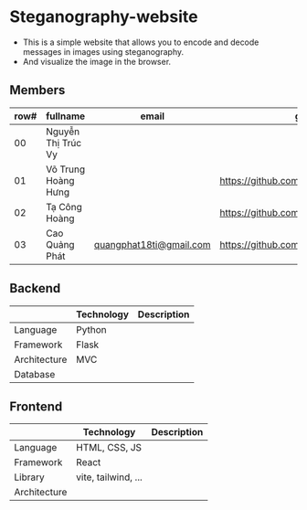 # Steganography-website
- This is a simple website that allows you to encode and decode messages in images using steganography.
- And visualize the image in the browser.

## Members
| row# | fullname            | email                  | git|
|------| ------------------- | ------ | -------- | 
|00    | Nguyễn Thị Trúc Vy  |  | |
|01    | Võ Trung Hoàng Hưng | | https://github.com/HungBacktracking|
|02    | Tạ Công Hoàng | | https://github.com/gnaohne|
|03    | Cao Quảng Phát | quangphat18ti@gmail.com | https://github.com/quangphat18ti |

## Backend
|  | Technology | Description |
| --- | --- | --- |
|Language| Python | |
|Framework| Flask | |
|Architecture| MVC | |
|Database|  | |

## Frontend
|  | Technology | Description |
| --- | --- | --- |
|Language| HTML, CSS, JS | |
|Framework| React | |
|Library| vite, tailwind, ... | |
|Architecture|  | |